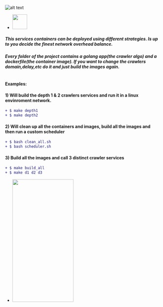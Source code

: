![alt text](http://pliutau.com/godocker.png)

- <img src="http://pliutau.com/godocker.png" width="48">


##### This services containers can be deployed using different strategies. Is up to you decide the finest network overhead balance. 
##### Every folder of the project contains a golang app(the crawler algo) and a dockerfile(the container image). If you want to change the crawlers domain,delay,etc do it and just build the images again.
#
#### Examples:

#### 1) Will build the depth 1 & 2 crawlers services and run it in a linux envinroment network. 
```diff
+ $ make depth1
+ $ make depth2
 ```
#### 2) Will clean up all the containers and images, build all the images and then run a custom scheduler
```diff
+ $ bash clean_all.sh
+ $ bash scheduler.sh
 ```
#### 3) Build all the images and call 3 distinct crawler services 
```diff
+ $ make build_all
+ $ make d1 d2 d3
```

  - <img src="http://pliutau.com/godocker.png" width="200" height="400" />
